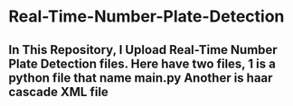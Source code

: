 # Real-Time-Number-Plate-Detection

## In This Repository, I Upload Real-Time Number Plate Detection files. Here have two files, 1 is a python file that name main.py Another is haar cascade XML file 
